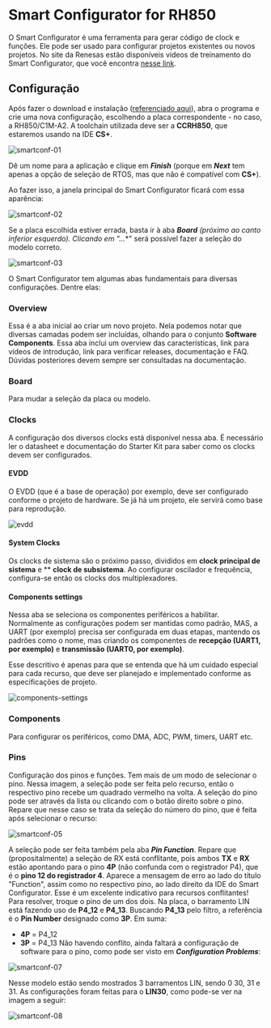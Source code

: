 # Smart Configurator for RH850
O Smart Configurator é uma ferramenta para gerar código de clock e funções. Ele pode ser usado para configurar projetos existentes ou novos projetos.
No site da Renesas estão disponíveis vídeos de treinamento do Smart Configurator, que você encontra [nesse link](https://www.renesas.com/en/software-tool/rh850-smart-configurator#videos_training).

## Configuração
Após fazer o download e instalação ([referenciado aqui](https://github.com/DjamesSuhanko/solomon/blob/main/hello_world.md#:~:text=Alternativa%20%C3%A0%20API%20do%20Arduino)), abra o programa e crie uma nova configuração, escolhendo a placa correspondente - no caso, a RH850/C1M-A2. A toolchain utilizada deve ser a **CCRH850**, que estaremos usando na IDE **CS+**.

![smartconf-01](https://github.com/user-attachments/assets/a64cdcb2-2e71-4895-9cb6-90cc0b6c70f3)


Dê um nome para a aplicação e clique em ***Finish*** (porque em ***Next*** tem apenas a opção de seleção de RTOS, mas que não é compatível com **CS+**).

Ao fazer isso, a janela principal do Smart Configurator ficará com essa aparência:

![smartconf-02](https://github.com/user-attachments/assets/a77f9c0f-c525-48c8-bbaa-2f3e16189c76)


Se a placa escolhida estiver errada, basta ir à aba ***Board** (próximo ao canto inferior esquerdo). Clicando em "**...**" será possível fazer a seleção do modelo correto.


![smartconf-03](https://github.com/user-attachments/assets/9a71b2a9-624a-413c-aebe-d25957235dd9)


O Smart Configurator tem algumas abas fundamentais para diversas configurações. Dentre elas:

### Overview
Essa é a aba inicial ao criar um novo projeto. Nela podemos notar que diversas camadas podem ser incluídas, olhando para o conjunto **Software Components**.
Essa aba inclui um overview das características, link para vídeos de introdução, link para verificar releases, documentação e FAQ. Dúvidas posteriores devem sempre ser consultadas na documentação.

### Board
Para mudar a seleção da placa ou modelo.

### Clocks
A configuração dos diversos clocks está disponível nessa aba. É necessário ler o datasheet e documentação do Starter Kit para saber como os clocks devem ser configurados.

#### EVDD
O EVDD (que é a base de operação) por exemplo, deve ser configurado conforme o projeto de hardware. Se já há um projeto, ele servirá como base para reprodução.

![evdd](https://github.com/user-attachments/assets/5fff99e5-05a5-47cc-8321-3784964b02ed)

#### System Clocks
Os clocks de sistema são o próximo passo, divididos em **clock principal de sistema** e ** **clock de subsistema**. Ao configurar oscilador e frequência, configura-se então os clocks dos multiplexadores. 

#### Components settings

Nessa aba se seleciona os componentes periféricos a habilitar. Normalmente as configurações podem ser mantidas como padrão, MAS, a UART (por exemplo) precisa ser configurada em duas etapas, mantendo os padrões como o nome, mas criando os componentes de **recepção (UART1, por exemplo)** e **transmissão (UART0, por exemplo)**. 

Esse descritivo é apenas para que se entenda que há um cuidado especial para cada recurso, que deve ser planejado e implementado conforme as especificações de projeto.

![components-settings](https://github.com/user-attachments/assets/7483dfad-8989-4928-9c3e-86e9e93d3add)



### Components
Para configurar os periféricos, como DMA, ADC, PWM, timers, UART etc.

### Pins
Configuração dos pinos e funções.
Tem mais de um modo de selecionar o pino. Nessa imagem, a seleção pode ser feita pelo recurso, então o respectivo pino recebe um quadrado vermelho na volta. A seleção do pino pode ser através da lista ou clicando com o botão direito sobre o pino. Repare que nesse caso se trata da seleção do número do pino, que é feita após selecionar o recurso:


![smartconf-05](https://github.com/user-attachments/assets/80a74665-6399-4c38-9eba-8fc606a74ca5)

A seleção pode ser feita também pela aba ***Pin Function***. Repare que (propositalmente) a seleção de RX está conflitante, pois ambos **TX** e **RX** estão apontando para o pino **4P** (não confunda com o registrador P4), que é o **pino 12 do registrador 4**. Aparece a mensagem de erro ao lado do título "Function", assim como no respectivo pino, ao lado direito da IDE do Smart Configurator. Esse é um excelente indicativo para recursos conflitantes! Para resolver, troque o pino de um dos dois. Na placa, o barramento LIN está fazendo uso de **P4_12** e **P4_13**. Buscando **P4_13** pelo filtro, a referência é o **Pin Number** designado como **3P**. Em suma:
* **4P** = P4_12
* **3P** = P4_13
Não havendo conflito, ainda faltará a configuração de software para o pino, como pode ser visto em ***Configuration Problems***:

![smartconf-07](https://github.com/user-attachments/assets/d08273c0-d227-4c88-b622-082353a2bdee)


Nesse modelo estão sendo mostrados 3 barramentos LIN, sendo 0 30, 31 e 31. As configurações foram feitas para o **LIN30**, como pode-se ver na imagem a seguir:

![smartconf-08](https://github.com/user-attachments/assets/ae087fd0-5fc0-4f13-b4df-b1095ecebffd)






